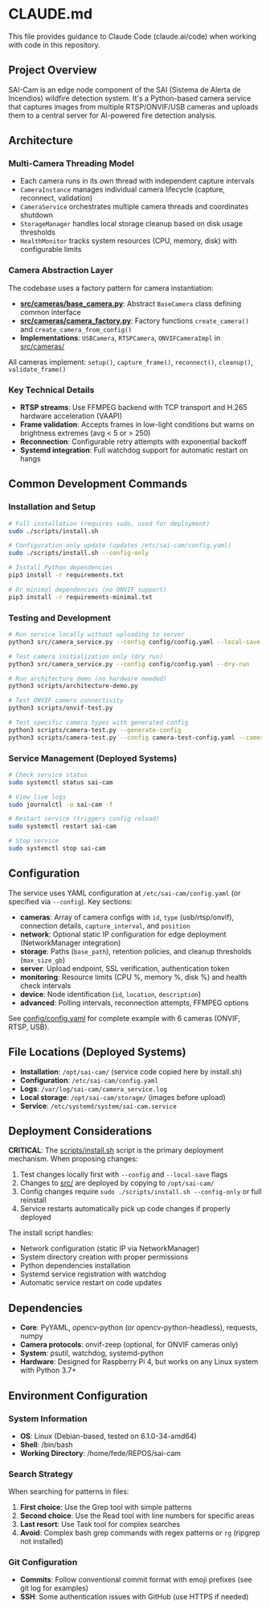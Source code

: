 # CLAUDE.md

This file provides guidance to Claude Code (claude.ai/code) when working with code in this repository.

## Project Overview

SAI-Cam is an edge node component of the SAI (Sistema de Alerta de Incendios) wildfire detection system. It's a Python-based camera service that captures images from multiple RTSP/ONVIF/USB cameras and uploads them to a central server for AI-powered fire detection analysis.

## Architecture

### Multi-Camera Threading Model

- Each camera runs in its own thread with independent capture intervals
- `CameraInstance` manages individual camera lifecycle (capture, reconnect, validation)
- `CameraService` orchestrates multiple camera threads and coordinates shutdown
- `StorageManager` handles local storage cleanup based on disk usage thresholds
- `HealthMonitor` tracks system resources (CPU, memory, disk) with configurable limits

### Camera Abstraction Layer

The codebase uses a factory pattern for camera instantiation:

- **[src/cameras/base_camera.py](src/cameras/base_camera.py)**: Abstract `BaseCamera` class defining common interface
- **[src/cameras/camera_factory.py](src/cameras/camera_factory.py)**: Factory functions `create_camera()` and `create_camera_from_config()`
- **Implementations**: `USBCamera`, `RTSPCamera`, `ONVIFCameraImpl` in [src/cameras/](src/cameras/)

All cameras implement: `setup()`, `capture_frame()`, `reconnect()`, `cleanup()`, `validate_frame()`

### Key Technical Details

- **RTSP streams**: Use FFMPEG backend with TCP transport and H.265 hardware acceleration (VAAPI)
- **Frame validation**: Accepts frames in low-light conditions but warns on brightness extremes (avg < 5 or > 250)
- **Reconnection**: Configurable retry attempts with exponential backoff
- **Systemd integration**: Full watchdog support for automatic restart on hangs

## Common Development Commands

### Installation and Setup

```bash
# Full installation (requires sudo, used for deployment)
sudo ./scripts/install.sh

# Configuration-only update (updates /etc/sai-cam/config.yaml)
sudo ./scripts/install.sh --config-only

# Install Python dependencies
pip3 install -r requirements.txt

# Or minimal dependencies (no ONVIF support)
pip3 install -r requirements-minimal.txt
```

### Testing and Development

```bash
# Run service locally without uploading to server
python3 src/camera_service.py --config config/config.yaml --local-save --log-level DEBUG

# Test camera initialization only (dry run)
python3 src/camera_service.py --config config/config.yaml --dry-run

# Run architecture demo (no hardware needed)
python3 scripts/architecture-demo.py

# Test ONVIF camera connectivity
python3 scripts/onvif-test.py

# Test specific camera types with generated config
python3 scripts/camera-test.py --generate-config
python3 scripts/camera-test.py --config camera-test-config.yaml --camera-type onvif --save-images
```

### Service Management (Deployed Systems)

```bash
# Check service status
sudo systemctl status sai-cam

# View live logs
sudo journalctl -u sai-cam -f

# Restart service (triggers config reload)
sudo systemctl restart sai-cam

# Stop service
sudo systemctl stop sai-cam
```

## Configuration

The service uses YAML configuration at `/etc/sai-cam/config.yaml` (or specified via `--config`). Key sections:

- **cameras**: Array of camera configs with `id`, `type` (usb/rtsp/onvif), connection details, `capture_interval`, and `position`
- **network**: Optional static IP configuration for edge deployment (NetworkManager integration)
- **storage**: Paths (`base_path`), retention policies, and cleanup thresholds (`max_size_gb`)
- **server**: Upload endpoint, SSL verification, authentication token
- **monitoring**: Resource limits (CPU %, memory %, disk %) and health check intervals
- **device**: Node identification (`id`, `location`, `description`)
- **advanced**: Polling intervals, reconnection attempts, FFMPEG options

See [config/config.yaml](config/config.yaml) for complete example with 6 cameras (ONVIF, RTSP, USB).

## File Locations (Deployed Systems)

- **Installation**: `/opt/sai-cam/` (service code copied here by install.sh)
- **Configuration**: `/etc/sai-cam/config.yaml`
- **Logs**: `/var/log/sai-cam/camera_service.log`
- **Local storage**: `/opt/sai-cam/storage/` (images before upload)
- **Service**: `/etc/systemd/system/sai-cam.service`

## Deployment Considerations

**CRITICAL**: The [scripts/install.sh](scripts/install.sh) script is the primary deployment mechanism. When proposing changes:

1. Test changes locally first with `--config` and `--local-save` flags
2. Changes to [src/](src/) are deployed by copying to `/opt/sai-cam/`
3. Config changes require `sudo ./scripts/install.sh --config-only` or full reinstall
4. Service restarts automatically pick up code changes if properly deployed

The install script handles:

- Network configuration (static IP via NetworkManager)
- System directory creation with proper permissions
- Python dependencies installation
- Systemd service registration with watchdog
- Automatic service restart on code updates

## Dependencies

- **Core**: PyYAML, opencv-python (or opencv-python-headless), requests, numpy
- **Camera protocols**: onvif-zeep (optional, for ONVIF cameras only)
- **System**: psutil, watchdog, systemd-python
- **Hardware**: Designed for Raspberry Pi 4, but works on any Linux system with Python 3.7+

## Environment Configuration

### System Information

- **OS**: Linux (Debian-based, tested on 6.1.0-34-amd64)
- **Shell**: /bin/bash
- **Working Directory**: /home/fede/REPOS/sai-cam

### Search Strategy

When searching for patterns in files:

1. **First choice**: Use the Grep tool with simple patterns
2. **Second choice**: Use the Read tool with line numbers for specific areas
3. **Last resort**: Use Task tool for complex searches
4. **Avoid**: Complex bash grep commands with regex patterns or `rg` (ripgrep not installed)

### Git Configuration

- **Commits**: Follow conventional commit format with emoji prefixes (see git log for examples)
- **SSH**: Some authentication issues with GitHub (use HTTPS if needed)
